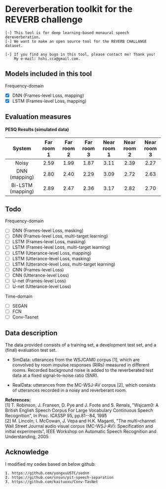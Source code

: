 Dereverberation toolkit for the REVERB challenge  
====

```
[-] This tool is for deep learning-based monaural speech dereverberation.
[-] We want to make an open source tool for the REVERB CHALLANGE dataset. 

[-] If you find any bugs in this tool, please contact me! Thank you!
    My e-mail: hshi.cca@gmail.com.
```

## Models included in this tool
Frequency-domain
- [x] DNN (Frames-level Loss, mapping)
- [x] LSTM (Frames-level Loss, mapping)

## Evaluation measures
#### PESQ Results (simulated data)
| System | Far room 1 | Far room 2 | Far room 3 | Near room 1 | Near room 2 | Near room 3 | 
| :----: | :----: | :----: | :----: | :----: | :----: | :----: |
| Noisy             |     2.59   |    1.99   |    1.87   |    3.11    |    2.39    |    2.27    |
| DNN (mapping)     |     2.80   |    2.40   |    2.29   |    3.09    |    2.72    |    2.63    |
| Bi-LSTM (mapping) |     2.89   |    2.47   |    2.36   |    3.17    |    2.82    |    2.70    |

## Todo
Frequency-domain
- [ ] DNN (Frames-level Loss, masking)
- [ ] DNN (Frames-level Loss, multi-target learning)
- [ ] LSTM (Frames-level Loss, masking)
- [ ] LSTM (Frames-level Loss, multi-target learning)
- [ ] LSTM (Utterance-level Loss, mapping)
- [ ] LSTM (Utterance-level Loss, masking)
- [ ] LSTM (Utterance-level Loss, multi-target learning)
- [ ] CNN (Frames-level Loss)
- [ ] CNN (Utterance-level Loss)
- [ ] U-net (Frames-level Loss)
- [ ] U-net (Utterance-level Loss)  

Time-domain
- [ ] SEGAN
- [ ] FCN 
- [ ] Conv-Tasnet 

## Data description
The data provided consists of a training set, a development test set, and a (final) evaluation test set.  

+ SimData: utterances from the WSJCAM0 corpus [1], which are convolved by room impulse responses (RIRs) measured in different rooms. Recorded background noise is added to the reverberated test data at a fixed signal-to-noise ratio (SNR).  

+ RealData: utterances from the MC-WSJ-AV corpus [2], which consists of utterances recorded in a noisy and reverberant room.  

<b>References:</b>  
[1] T. Robinson, J. Fransen, D. Pye and J. Foote and S. Renals, "Wsjcam0: A British English Speech Corpus For Large Vocabulary Continuous Speech Recognition", In Proc. ICASSP 95, pp.81--84, 1995  
[2] M. Lincoln, I. McCowan, J. Vepa and H.K. Maganti, "The multi-channel Wall Street Journal audio visual corpus (MC-WSJ-AV): Specification and initial experiments", IEEE Workshop on Automatic Speech Recognition and Understanding, 2005  

## Acknowledge
I modified my codes based on below github:  
```
1. https://github.com/yongxuUSTC/sednn
2. https://github.com/snsun/pit-speech-separation
3. https://github.com/kaituoxu/Conv-TasNet
```

